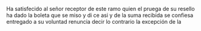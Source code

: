 Ha satisfecido al señor receptor de este ramo quien el pruega de su resello ha dado la boleta que se miso y di ce asi y de la suma recibida se confiesa entregado a su voluntad renuncia decir lo contrario la excepción de la